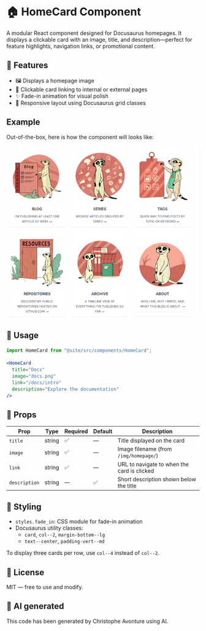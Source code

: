 # 🏠 HomeCard Component

A modular React component designed for Docusaurus homepages. It displays a clickable card with an image, title, and description—perfect for feature highlights, navigation links, or promotional content.

## 🚀 Features

* 🖼️ Displays a homepage image
* 🧭 Clickable card linking to internal or external pages
* ✨ Fade-in animation for visual polish
* 📐 Responsive layout using Docusaurus grid classes

## Example

Out-of-the-box, here is how the component will looks like:

![Example](sample.png)

## 🧪 Usage

```jsx
import HomeCard from "@site/src/components/HomeCard";

<HomeCard
  title="Docs"
  image="docs.png"
  link="/docs/intro"
  description="Explore the documentation"
/>

```

## 🧾 Props

| Prop | Type | Required | Default | Description |
| --- | --- | --- | --- | --- |
| `title` | string | ✅ | — | Title displayed on the card |
| `image` | string | ✅ | — | Image filename (from `/img/homepage/`) |
| `link` | string | ✅ | — | URL to navigate to when the card is clicked |
| `description` | string | — | ✅ | Short description shown below the title |

## 🎨 Styling

* `styles.fade_in`: CSS module for fade-in animation
* Docusaurus utility classes:
  * `card`, `col--2`, `margin-bottom--lg`
  * `text--center`, `padding-vert--md`

To display three cards per row, use `col--4` instead of `col--2`.

## 📄 License

MIT — free to use and modify.

## 💬 AI generated

This code has been generated by Christophe Avonture using AI.
